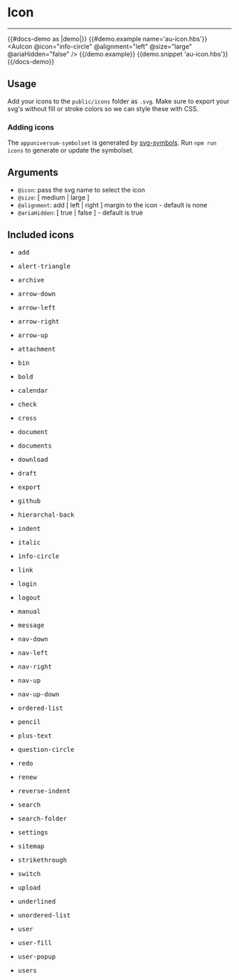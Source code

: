 # Icon

---

{{#docs-demo as |demo|}}
  {{#demo.example name='au-icon.hbs'}}
    <AuIcon @icon="info-circle" @alignment="left" @size="large" @ariaHidden="false" />
  {{/demo.example}}
  {{demo.snippet 'au-icon.hbs'}}
{{/docs-demo}}

## Usage

Add your icons to the `public/icons` folder as `.svg`. Make sure to export your svg's without fill or stroke colors so we can style these with CSS.

### Adding icons

The `appuniversum-symbolset` is generated by [svg-symbols](https://www.npmjs.com/package/svg-symbols). Run `npm run icons` to generate or update the symbolset.

## Arguments

- `@icon`: pass the svg name to select the icon
- `@size`: [ medium | large ]
- `@alignment`: add [ left | right ] margin to the icon - default is none
- `@ariaHidden`: [ true | false ] - default is true

## Included icons

<div class="au-o-box au-d-component">
<ul class="au-o-grid au-u-text-center">
  <li class="au-o-grid__item au-u-1-4 au-u-1-6@medium">
    <AuIcon @icon="add" @size="large" />
    <pre>add</pre>
  </li>
  <li class="au-o-grid__item au-u-1-4 au-u-1-6@medium">
    <AuIcon @icon="alert-triangle" @size="large" />
    <pre>alert-triangle</pre>
  </li>
  <li class="au-o-grid__item au-u-1-4 au-u-1-6@medium">
    <AuIcon @icon="archive" @size="large" />
    <pre>archive</pre>
  </li>
  <li class="au-o-grid__item au-u-1-4 au-u-1-6@medium">
    <AuIcon @icon="arrow-down" @size="large" />
    <pre>arrow-down</pre>
  </li>
  <li class="au-o-grid__item au-u-1-4 au-u-1-6@medium">
    <AuIcon @icon="arrow-left" @size="large" />
    <pre>arrow-left</pre>
  </li>
  <li class="au-o-grid__item au-u-1-4 au-u-1-6@medium">
    <AuIcon @icon="arrow-right" @size="large" />
    <pre>arrow-right</pre>
  </li>
  <li class="au-o-grid__item au-u-1-4 au-u-1-6@medium">
    <AuIcon @icon="arrow-up" @size="large" />
    <pre>arrow-up</pre>
  </li>
  <li class="au-o-grid__item au-u-1-4 au-u-1-6@medium">
    <AuIcon @icon="attachment" @size="large" />
    <pre>attachment</pre>
  </li>
  <li class="au-o-grid__item au-u-1-4 au-u-1-6@medium">
    <AuIcon @icon="bin" @size="large" />
    <pre>bin</pre>
  </li>
  <li class="au-o-grid__item au-u-1-4 au-u-1-6@medium">
    <AuIcon @icon="bold" @size="large" />
    <pre>bold</pre>
  </li>
  <li class="au-o-grid__item au-u-1-4 au-u-1-6@medium">
    <AuIcon @icon="calendar" @size="large" />
    <pre>calendar</pre>
  </li>
  <li class="au-o-grid__item au-u-1-4 au-u-1-6@medium">
    <AuIcon @icon="check" @size="large" />
    <pre>check</pre>
  </li>
  <li class="au-o-grid__item au-u-1-4 au-u-1-6@medium">
    <AuIcon @icon="cross" @size="large" />
    <pre>cross</pre>
  </li>
  <li class="au-o-grid__item au-u-1-4 au-u-1-6@medium">
    <AuIcon @icon="document" @size="large" />
    <pre>document</pre>
  </li>
  <li class="au-o-grid__item au-u-1-4 au-u-1-6@medium">
    <AuIcon @icon="documents" @size="large" />
    <pre>documents</pre>
  </li>
  <li class="au-o-grid__item au-u-1-4 au-u-1-6@medium">
    <AuIcon @icon="download" @size="large" />
    <pre>download</pre>
  </li>
  <li class="au-o-grid__item au-u-1-4 au-u-1-6@medium">
    <AuIcon @icon="draft" @size="large" />
    <pre>draft</pre>
  </li>
  <li class="au-o-grid__item au-u-1-4 au-u-1-6@medium">
    <AuIcon @icon="export" @size="large" />
    <pre>export</pre>
  </li>
  <li class="au-o-grid__item au-u-1-4 au-u-1-6@medium">
    <AuIcon @icon="github" @size="large" />
    <pre>github</pre>
  </li>
  <li class="au-o-grid__item au-u-1-4 au-u-1-6@medium">
    <AuIcon @icon="hierarchal-back" @size="large" />
    <pre>hierarchal-back</pre>
  </li>
  <li class="au-o-grid__item au-u-1-4 au-u-1-6@medium">
    <AuIcon @icon="indent" @size="large" />
    <pre>indent</pre>
  </li>
  <li class="au-o-grid__item au-u-1-4 au-u-1-6@medium">
    <AuIcon @icon="italic" @size="large" />
    <pre>italic</pre>
  </li>
  <li class="au-o-grid__item au-u-1-4 au-u-1-6@medium">
    <AuIcon @icon="info-circle" @size="large" />
    <pre>info-circle</pre>
  </li>
  <li class="au-o-grid__item au-u-1-4 au-u-1-6@medium">
    <AuIcon @icon="link" @size="large" />
    <pre>link</pre>
  </li>
  <li class="au-o-grid__item au-u-1-4 au-u-1-6@medium">
    <AuIcon @icon="login" @size="large" />
    <pre>login</pre>
  </li>
  <li class="au-o-grid__item au-u-1-4 au-u-1-6@medium">
    <AuIcon @icon="logout" @size="large" />
    <pre>logout</pre>
  </li>
  <li class="au-o-grid__item au-u-1-4 au-u-1-6@medium">
    <AuIcon @icon="manual" @size="large" />
    <pre>manual</pre>
  </li>
  <li class="au-o-grid__item au-u-1-4 au-u-1-6@medium">
    <AuIcon @icon="message" @size="large" />
    <pre>message</pre>
  </li>
  <li class="au-o-grid__item au-u-1-4 au-u-1-6@medium">
    <AuIcon @icon="nav-down" @size="large" />
    <pre>nav-down</pre>
  </li>
  <li class="au-o-grid__item au-u-1-4 au-u-1-6@medium">
    <AuIcon @icon="nav-left" @size="large" />
    <pre>nav-left</pre>
  </li>
  <li class="au-o-grid__item au-u-1-4 au-u-1-6@medium">
    <AuIcon @icon="nav-right" @size="large" />
    <pre>nav-right</pre>
  </li>
  <li class="au-o-grid__item au-u-1-4 au-u-1-6@medium">
    <AuIcon @icon="nav-up" @size="large" />
    <pre>nav-up</pre>
  </li>
  <li class="au-o-grid__item au-u-1-4 au-u-1-6@medium">
    <AuIcon @icon="nav-up-down" @size="large" />
    <pre>nav-up-down</pre>
  </li>
  <li class="au-o-grid__item au-u-1-4 au-u-1-6@medium">
    <AuIcon @icon="ordered-list" @size="large" />
    <pre>ordered-list</pre>
  </li>
  <li class="au-o-grid__item au-u-1-4 au-u-1-6@medium">
    <AuIcon @icon="pencil" @size="large" />
    <pre>pencil</pre>
  </li>
  <li class="au-o-grid__item au-u-1-4 au-u-1-6@medium">
    <AuIcon @icon="plus-text" @size="large" />
    <pre>plus-text</pre>
  </li>
  <li class="au-o-grid__item au-u-1-4 au-u-1-6@medium">
    <AuIcon @icon="question-circle" @size="large" />
    <pre>question-circle</pre>
  </li>
  <li class="au-o-grid__item au-u-1-4 au-u-1-6@medium">
    <AuIcon @icon="redo" @size="large" />
    <pre>redo</pre>
  </li>
  <li class="au-o-grid__item au-u-1-4 au-u-1-6@medium">
    <AuIcon @icon="renew" @size="large" />
    <pre>renew</pre>
  </li>
  <li class="au-o-grid__item au-u-1-4 au-u-1-6@medium">
    <AuIcon @icon="reverse-indent" @size="large" />
    <pre>reverse-indent</pre>
  </li>
  <li class="au-o-grid__item au-u-1-4 au-u-1-6@medium">
    <AuIcon @icon="search" @size="large" />
    <pre>search</pre>
  </li>
  <li class="au-o-grid__item au-u-1-4 au-u-1-6@medium">
    <AuIcon @icon="search-folder" @size="large" />
    <pre>search-folder</pre>
  </li>
  <li class="au-o-grid__item au-u-1-4 au-u-1-6@medium">
    <AuIcon @icon="settings" @size="large" />
    <pre>settings</pre>
  </li>
  <li class="au-o-grid__item au-u-1-4 au-u-1-6@medium">
    <AuIcon @icon="sitemap" @size="large" />
    <pre>sitemap</pre>
  </li>
  <li class="au-o-grid__item au-u-1-4 au-u-1-6@medium">
    <AuIcon @icon="strikethrough" @size="large" />
    <pre>strikethrough</pre>
  </li>
  <li class="au-o-grid__item au-u-1-4 au-u-1-6@medium">
    <AuIcon @icon="switch" @size="large" />
    <pre>switch</pre>
  </li>
  <li class="au-o-grid__item au-u-1-4 au-u-1-6@medium">
    <AuIcon @icon="upload" @size="large" />
    <pre>upload</pre>
  </li>
  <li class="au-o-grid__item au-u-1-4 au-u-1-6@medium">
    <AuIcon @icon="underlined" @size="large" />
    <pre>underlined</pre>
  </li>
  <li class="au-o-grid__item au-u-1-4 au-u-1-6@medium">
    <AuIcon @icon="unordered-list" @size="large" />
    <pre>unordered-list</pre>
  </li>
  <li class="au-o-grid__item au-u-1-4 au-u-1-6@medium">
    <AuIcon @icon="user" @size="large" />
    <pre>user</pre>
  </li>
  <li class="au-o-grid__item au-u-1-4 au-u-1-6@medium">
    <AuIcon @icon="user-fill" @size="large" />
    <pre>user-fill</pre>
  </li>
  <li class="au-o-grid__item au-u-1-4 au-u-1-6@medium">
    <AuIcon @icon="user-popup" @size="large" />
    <pre>user-popup</pre>
  </li>
  <li class="au-o-grid__item au-u-1-4 au-u-1-6@medium">
    <AuIcon @icon="users" @size="large" />
    <pre>users</pre>
  </li>
</ul>
</div>
